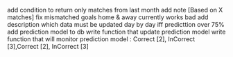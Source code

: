 add condition to return only matches from last month
add note [Based on X matches]
fix mismatched goals home & away currently works bad
add description which data must be updated day by day
iff predicttion over 75% add prediction model to db
write function that update prediction model
write function that will monitor prediction model : Correct [2], InCorrect [3],Correct [2], InCorrect [3]
